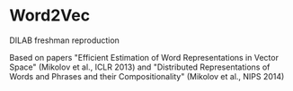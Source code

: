 # Word2Vec

DILAB freshman reproduction

Based on papers "Efficient Estimation of Word Representations in Vector Space" (Mikolov et al., ICLR 2013) and "Distributed Representations of Words and Phrases and their Compositionality" (Mikolov et al., NIPS 2014)
